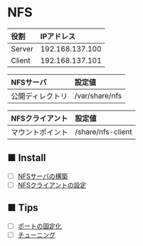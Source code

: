 # NFS
|役割|IPアドレス|
|:---|:---|
|Server|192.168.137.100|
|Client|192.168.137.101|

|NFSサーバ|設定値|
|:---|:---|
|公開ディレクトリ|/var/share/nfs|

|NFSクライアント|設定値|
|:---|:---|
|マウントポイント|/share/nfs-client|

## ■ Install
- [ ] [NFSサーバの構築]()
- [ ] [NFSクライアントの設定]()

## ■ Tips
- [ ] [ポートの固定化]()
- [ ] [チューニング]()
